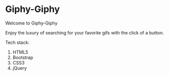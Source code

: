 # Giphy-Giphy

Welcome to Giphy-Giphy

Enjoy the luxury of searching for your favorite gifs with the click of a button.

Tech stack:
1. HTML5
2. Bootstrap
3. CSS3
4. jQuery